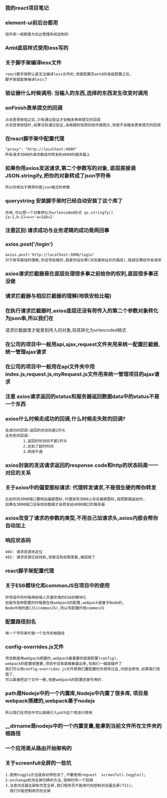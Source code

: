 ### 我的react项目笔记

### element-ui前后台都用
    组件库一般都是为后台管理系统定制的
### Antd底层样式使用less写的
### 关于脚手架编译less文件
    react脚手架默认是无法编译less文件的,但是配置完antd的高级配置之后,
    脚手架就能够编译less了
### 验证器什么时候调用: 当输入的东西,选择的东西发生改变时调用
### onFinish表单提交的回调
    点击登录按钮之后,只有通过验证才会触发表单提交的回调
    点击登录按钮时,如果没有通过验证,会根据校验规则给你做提示,但是不会触发表单提交的回调
### 在react脚手架中配置代理
    "proxy": "http://localhost:4000"
    所有请求3000的请求都给你转发到4000的服务器上
### 如果你用axios发送请求,第二个参数写的对象, 底层直接调JSON.stringify,把你的对象转成了json字符串
    所以你相当于携带的是json格式的参数
### querystring 安装脚手架时已经自动安装了这个库了
    作用,可以把一个对象转化为urlencoded形式 qs.stringfy()
    {a:1,b:2}===>'a=1&b=2'
### 注意区别:请求成功与业务逻辑的成功是两回事
### axios.post('/login')
    axios.post('http://localhost:3000/login'
    对于简写路径的理解,你没写前面的,就是你站在哪(浏览器地址栏的路径),我就往哪给你发请求
### axios请求拦截器是在底层处理很多事之前给你的权利,底层很多事还没做
### 请求拦截器与相应拦截器的理解(地铁安检比喻)
### 在执行请求拦截器时,axios底层还没有将传入的第二个参数对象转化为json串,所以我们在
   请求拦截器里才能拿到传入的对象,将其转化为urlencoded格式
### 在公司的项目中一般用api,ajax,request文件夹用来统一配置拦截器,统一管理ajax请求
### 在公司的项目中一般用在api文件夹中用index.js,request.js,myRequest.js文件用来统一管理项目的ajax请求
### 注意 axios请求返回的status和服务器返回数据data中的status不是一个东西
### axios什么时候走成功的回调,什么时候走失败的回调?
    走成功的回调:返回的状态码是2开头
    走失败的回调:
            1.返回的状态码不是2开头
            2.达到了超时时间
            3.网络不通
### axios封装的发送请求返回的response.code和http的状态码是一一对应的关系
### 关于axios中的偏爱图标请求: 代理转发请求,不是很生硬的帮你转发
    比如你向3000端口要网站偏爱图标,代理发现3000上存在偏爱图标,就把数据返给你,
    如果在3000端口没有找到数据才会转发给4000端口的服务器
### axios改变了请求的参数的类型,不用自己加请求头,axios内部会帮你自动加上
### 响应状态码
    404: 请求资源未定位
    401: 请求资源已经找到,但是没有权限查看,被回绝了
### react脚手架配置代理
### 关于ES6模块化和commonJS在项目中的使用
    你写组件的时候用前端人员喜欢用的ES6的模块化
    但是写各种配置的时候是在改webpack的配置,webpack是基于Node的,
    Node中用的是CJS(commonJS),所以写配置时用commonJS
### 配置路径别名
    用一个字符串代替一个文件的根路径
### config-overrides.js文件
    项目都是用webpack搭建的,webpack最重要的就是配置(config),
    webpack的配置很重要,项目中没有直接暴露出来,怕我们一碰就碰坏了
    我们可以用config-overrides.js文件把我们要配置的东西带过去,内部去修改,如果我们改错了,
    可以直接把这个文件一删,但是webpack的配置还是可用的.
### path是Nodejs中的一个内置库,Nodejs中内置了很多库, 项目是webpack搭建的,webpack基于nodejs
    所以我们在项目中可以直接引入path这个库进行使用
### __dirname是nodejs中的一个内置变量,能拿到当前文件所在文件夹的根路径
### 一个应用是从路由开始架构的
### 关于screenfull全屏的一些坑
    1.使用toggle方法就自动带检测了,不要使用request  screenfull.toggle();
    2.onchange检测全屏切换的方法,调用时传一个回调
    3.注意浏览器全屏和页签全屏,我们程序员不能用代码控制浏览器全屏(f11);
      我们只能控制网页的全屏

